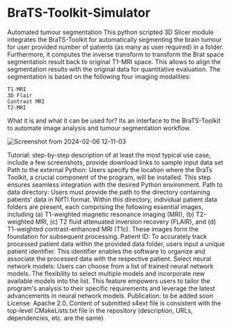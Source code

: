 # BraTS-Toolkit-Simulator
Automated tumour segmentation
This python scripted 3D Slicer module integrates the BraTS-Toolkit for automatically segmenting the brain tumour for user provided number of patients (as many as user required) 
in a folder. Furthermore, it computes the inverse transform to transform the Brat space segmentation result back to original T1-MRI space. This allows to align the segmentation 
results with the original data for quantitative evaluation. The segmentation is based on the following four imaging modalities:

    T1-MRI
    3D Flair
    Contrast MRI
    T2-MRI

What it is and what it can be used for? Its an interface to the BraTS-Toolkit to automate image analysis and tumour segmentation workflow.

![Screenshot from 2024-02-06 12-11-03](https://github.com/saimasafdar2021/SlicerBrainTumorSegmentation/assets/80670821/293f8fc6-8dcb-42da-81f6-57f5561ba9e4)

Tutorial: step-by-step description of at least the most typical use case, include a few screenshots, provide download links to sample input data set
Path to the external Python: Users specify the location where the BraTs Toolkit, a crucial component of the program, will be installed. This step ensures seamless integration with the desired Python environment.
Path to data directory: Users must provide the path to the directory containing patients' data in NifTI format. Within this directory, individual patient data folders are present, each comprising the following essential images, including (a) T1-weighted magnetic resonance imaging (MRI), (b) T2-weighted MRI, (c) T2 fluid attenuated inversion recovery (FLAIR), and (d) T1-weighted contrast-enhanced MRI (T1c). These images form the foundation for subsequent processing.
Patient ID: To accurately track processed patient data within the provided data folder, users input a unique patient identifier. This identifier enables the software to organize and associate the processed data with the respective patient.
Select neural network models: Users can choose from a list of trained neural network models. The flexibility to select multiple models and incorporate new available models into the list. This feature empowers users to tailor the program's analysis to their specific requirements and leverage the latest advancements in neural network models.
Publication: to be added soon
License: Apache 2.0. 
Content of submitted s4ext file is consistent with the top-level CMakeLists.txt file in the repository (description, URLs, dependencies, etc. are the same)
